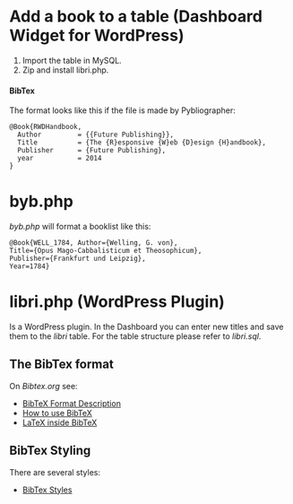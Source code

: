 Add a book to a table (Dashboard Widget for WordPress)
======================================================

1. Import the table in MySQL.
2. Zip and install libri.php.

#### BibTex

The format looks like this if the file is made by Pybliographer:

~~~~
@Book{RWDHandbook,
  Author         = {{Future Publishing}},
  Title          = {The {R}esponsive {W}eb {D}esign {H}andbook},
  Publisher      = {Future Publishing},
  year           = 2014
}
~~~~~

# byb.php

*byb.php* will format a booklist like this:

~~~~~
@Book{WELL_1784, Author={Welling, G. von},
Title={Opus Mago-Cabbalisticum et Theosophicum},
Publisher={Frankfurt und Leipzig},
Year=1784}
~~~~~

# libri.php (WordPress Plugin)

Is a WordPress plugin. In the Dashboard you can enter new titles and save them to the *libri* table. For the table structure please refer to *libri.sql*.	

## The BibTex format

On *Bibtex.org* see:

* [BibTeX Format Description](http://www.bibtex.org/Format/)
* [How to use BibTeX](http://www.bibtex.org/Using/)
* [LaTeX inside BibTeX](http://www.bibtex.org/SpecialSymbols/)

## BibTex Styling

There are several styles:

* [BibTex Styles](http://www.cs.stir.ac.uk/~kjt/software/latex/showbst.html)
